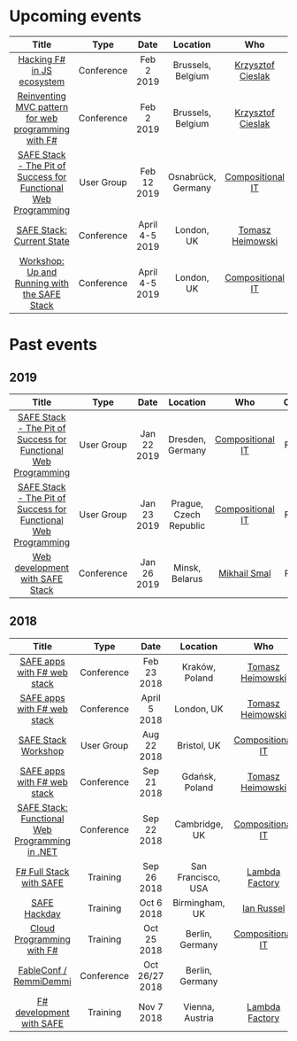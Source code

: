 # Upcoming events

| Title | Type | Date | Location | Who | Cost |
|:-:|:-:|:-:|:-:|:-:|:-:|
| [Hacking F# in JS ecosystem](https://fosdem.org/2019/schedule/event/dotnet_fsharp_js_ecosystem/) | Conference | Feb 2 2019 | Brussels, Belgium | [Krzysztof Cieslak](https://twitter.com/k_cieslak) | Free
| [Reinventing MVC pattern for web programming with F#](https://fosdem.org/2019/schedule/event/dotnet_fsharp_reinventing_mvc/) | Conference | Feb 2 2019 | Brussels, Belgium | [Krzysztof Cieslak](https://twitter.com/k_cieslak) | Free
| [SAFE Stack - The Pit of Success for Functional Web Programming](https://www.meetup.com/FSharpOsnabruck/events/257131027/) | User Group | Feb 12 2019 | Osnabrück, Germany | [Compositional IT](https://compositional-it.com) | Free
| [SAFE Stack: Current State](https://skillsmatter.com/conferences/10869-f-sharp-exchange-2019/) | Conference | April 4-5 2019 | London, UK | [Tomasz Heimowski](https://theimowski.com) | Paid
| [Workshop: Up and Running with the SAFE Stack](https://skillsmatter.com/conferences/10869-f-sharp-exchange-2019/) | Conference | April 4-5 2019 | London, UK | [Compositional IT](https://compositional-it.com) | Paid

# Past events

## 2019

| Title | Type | Date | Location | Who | Cost |
|:-:|:-:|:-:|:-:|:-:|:-:|
| [SAFE Stack - The Pit of Success for Functional Web Programming](https://www.meetup.com/de-DE/NET-User-Group-Dresden/events/256717140/) | User Group | Jan 22 2019 | Dresden, Germany | [Compositional IT](https://compositional-it.com) | Free
| [SAFE Stack - The Pit of Success for Functional Web Programming](https://www.meetup.com/FSharping/events/257156925/) | User Group | Jan 23 2019 | Prague, Czech Republic | [Compositional IT](https://compositional-it.com) | Free
| [Web development with SAFE Stack](https://fby.by/#talk_MikhailSmal) | Conference | Jan 26 2019 | Minsk, Belarus | [Mikhail Smal](https://twitter.com/mvsmal) | Paid

## 2018

| Title | Type | Date | Location | Who | Cost |
|:-:|:-:|:-:|:-:|:-:|:-:|
| [SAFE apps with F# web stack](http://www.lambdadays.org/lambdadays2018/tomasz-heimowski) | Conference | Feb 23 2018 | Kraków, Poland | [Tomasz Heimowski](http://theimowski.com) | Paid
| [SAFE apps with F# web stack](https://skillsmatter.com/skillscasts/11308-safe-apps-with-f-web-stack) | Conference | April 5 2018 | London, UK | [Tomasz Heimowski](http://theimowski.com) | Paid
| [SAFE Stack Workshop](https://www.meetup.com/FSharpBristol/events/252393795/) | User Group | Aug 22 2018 | Bristol, UK | [Compositional IT](https://compositional-it.com) | Free
| [SAFE apps with F# web stack](http://devsharp.pl/) | Conference | Sep 21 2018 | Gdańsk, Poland | [Tomasz Heimowski](http://theimowski.com) | Free
| [SAFE Stack: Functional Web Programming in .NET](https://www.dddeastanglia.com/Session/Details/2179) | Conference | Sep 22 2018 | Cambridge, UK | [Compositional IT](https://compositional-it.com) | Free
| [F# Full Stack with SAFE](https://www.openfsharp.org/agenda/workshop/) | Training | Sep 26 2018 | San Francisco, USA | [Lambda Factory](http://lambdafactory.io/) | Paid
| [SAFE Hackday](https://www.meetup.com/altnetbrum/events/252629315/) | Training | Oct 6 2018 | Birmingham, UK | [Ian Russel](https://twitter.com/ijrussell) | Free
| [Cloud Programming with F#](https://www.eventbrite.co.uk/e/cloud-programming-with-f-tickets-48056860363) | Training | Oct 25 2018 | Berlin, Germany | [Compositional IT](https://compositional-it.com) | Paid
| [FableConf / RemmiDemmi](http://fable.io/fableconf/#home) | Conference | Oct 26/27 2018 | Berlin, Germany | | Paid
| [F# development with SAFE](https://techtalk.at/trainings/fsharp-development-with-safe/) | Training | Nov 7 2018 | Vienna, Austria | [Lambda Factory](http://lambdafactory.io/) | Paid
